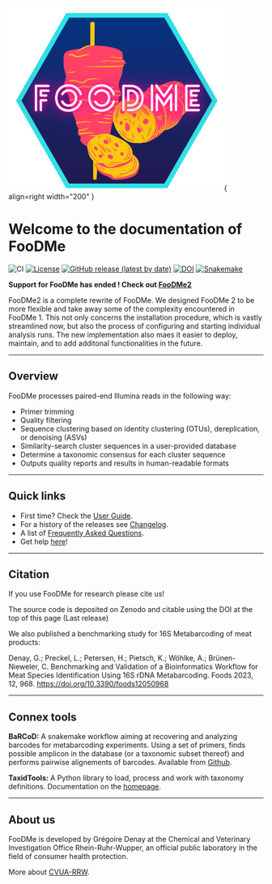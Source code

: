 ![logo](logo.png){ align=right width="200" }

# Welcome to the documentation of FooDMe

![CI](https://github.com/CVUA-RRW/FooDMe/workflows/CI/badge.svg?branch=master)
[![License](https://img.shields.io/badge/License-BSD%203--Clause-blue.svg)](https://opensource.org/licenses/BSD-3-Clause)
[![GitHub release (latest by date)](https://img.shields.io/github/v/release/CVUA-RRW/FooDMe)](https://github.com/CVUA-RRW/FooDMe/releases/latest)
[![DOI](https://zenodo.org/badge/296584559.svg)](https://zenodo.org/badge/latestdoi/296584559)
[![Snakemake](https://img.shields.io/badge/snakemake-≥6.3.0-brightgreen.svg?style=flat)](https://snakemake.readthedocs.io)


**Support for FooDMe has ended ! Check out [FooDMe2](https://bio-raum.github.io/FooDMe2)**

FooDMe2 is a complete rewrite of FooDMe. We designed FooDMe 2 to be more flexible and take away some of the complexity encountered in FooDMe 1. This not only concerns the installation procedure, which is vastly streamlined now, but also the process of configuring and starting individual analysis runs. The new implementation also maes it easier to deploy, maintain, and to add additonal functionalities in the future.


---

## Overview

FooDMe processes paired-end Illumina reads in the following way:

- Primer trimming
- Quality filtering
- Sequence clustering based on identity clustering (OTUs), dereplication, or denoising (ASVs)
- Similarity-search cluster sequences in a user-provided database
- Determine a taxonomic consensus for each cluster sequence
- Outputs quality reports and results in human-readable formats

---

## Quick links

- First time? Check the [User Guide](userguide/overview.md).
- For a history of the releases see [Changelog](about/changelog.md).
- A list of [Frequently Asked Questions](faqs.md).
- Get help [here](help.md)!

--- 

## Citation

If you use FooDMe for research please cite us!

The source code is deposited on Zenodo and citable using the DOI at the top of this page (Last release)

We also published a benchmarking study for 16S Metabarcoding of meat products:

Denay, G.; Preckel, L.; Petersen, H.; Pietsch, K.; Wöhlke, A.; Brünen-Nieweler, C. 
Benchmarking and Validation of a Bioinformatics Workflow for Meat Species Identification Using 16S rDNA Metabarcoding. 
Foods 2023, 12, 968. https://doi.org/10.3390/foods12050968 

---

## Connex tools

**BaRCoD:** A snakemake workflow aiming at recovering and analyzing barcodes for metabarcoding experiments.
Using a set of primers, finds possible amplicon in the database (or a taxonomic subset thereof) 
and performs pairwise alignements of barcodes. Available from [Github](https://github.com/CVUA-RRW/BaRCoD).

**TaxidTools:** A Python library to load, process and work with taxonomy definitions.
Documentation on the [homepage](https://cvua-rrw.github.io/taxidTools/).

---

## About us 

FooDMe is developed by Grégoire Denay at the Chemical and Veterinary Investigation Office Rhein-Ruhr-Wupper, 
an official public laboratory in the field of consumer health protection.

More about [CVUA-RRW](https://www.cvua-rrw.de/).
